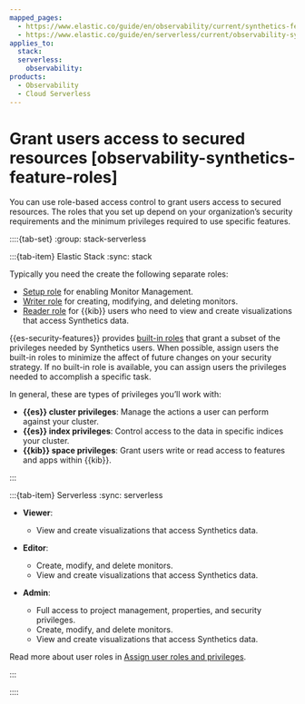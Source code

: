 ```yaml
---
mapped_pages:
  - https://www.elastic.co/guide/en/observability/current/synthetics-feature-roles.html
  - https://www.elastic.co/guide/en/serverless/current/observability-synthetics-feature-roles.html
applies_to:
  stack:
  serverless:
    observability:
products:
  - Observability
  - Cloud Serverless
---
```


# Grant users access to secured resources [observability-synthetics-feature-roles]

You can use role-based access control to grant users access to secured resources. The roles that you set up depend on your organization’s security requirements and the minimum privileges required to use specific features.

::::{tab-set}
:group: stack-serverless

:::{tab-item} Elastic Stack
:sync: stack

Typically you need the create the following separate roles:

* [Setup role](/solutions/observability/synthetics/setup-role.md) for enabling Monitor Management.
* [Writer role](/solutions/observability/synthetics/writer-role.md)  for creating, modifying, and deleting monitors.
* [Reader role](/solutions/observability/synthetics/reader-role.md) for {{kib}} users who need to view and create visualizations that access Synthetics data.

{{es-security-features}} provides [built-in roles](/deploy-manage/users-roles/cluster-or-deployment-auth/built-in-roles.md) that grant a subset of the privileges needed by Synthetics users. When possible, assign users the built-in roles to minimize the affect of future changes on your security strategy. If no built-in role is available, you can assign users the privileges needed to accomplish a specific task.

In general, these are types of privileges you’ll work with:

* **{{es}} cluster privileges**: Manage the actions a user can perform against your cluster.
* **{{es}} index privileges**: Control access to the data in specific indices your cluster.
* **{{kib}} space privileges**: Grant users write or read access to features and apps within {{kib}}.

:::

:::{tab-item} Serverless
:sync: serverless

* **Viewer**:

    * View and create visualizations that access Synthetics data.

* **Editor**:

    * Create, modify, and delete monitors.
    * View and create visualizations that access Synthetics data.

* **Admin**:

    * Full access to project management, properties, and security privileges.
    * Create, modify, and delete monitors.
    * View and create visualizations that access Synthetics data.

Read more about user roles in [Assign user roles and privileges](/deploy-manage/users-roles/cloud-organization/user-roles.md).

:::

::::